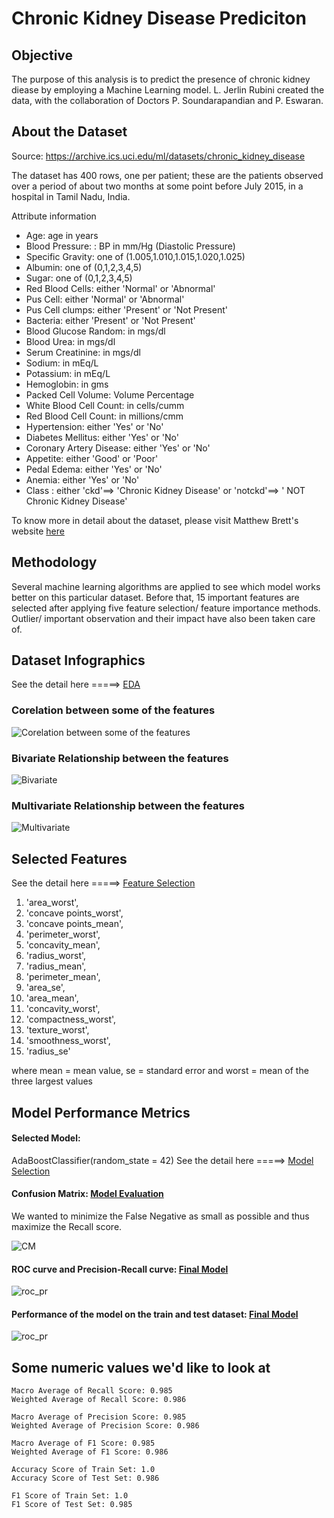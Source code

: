 # Chronic Kidney Disease Prediciton

## Objective
The purpose of this analysis is to predict the presence of chronic kidney diease by employing a Machine Learning model. L. Jerlin Rubini created the data, with the collaboration of Doctors P. Soundarapandian and P. Eswaran.

## About the Dataset
Source: https://archive.ics.uci.edu/ml/datasets/chronic_kidney_disease

The dataset has 400 rows, one per patient; these are the patients observed over a period of about two months at some point before July 2015, in a hospital in Tamil Nadu, India.

Attribute information

+ Age: age in years
+ Blood Pressure: : BP in mm/Hg (Diastolic Pressure)
+ Specific Gravity: one of (1.005,1.010,1.015,1.020,1.025)
+ Albumin: one of (0,1,2,3,4,5)
+ Sugar: one of (0,1,2,3,4,5) 
+ Red Blood Cells: either 'Normal' or 'Abnormal'
+ Pus Cell: either 'Normal' or 'Abnormal'
+ Pus Cell clumps: either 'Present' or 'Not Present'
+ Bacteria: either 'Present' or 'Not Present'
+ Blood Glucose Random: in mgs/dl
+ Blood Urea: in mgs/dl
+ Serum Creatinine: in mgs/dl
+ Sodium: in mEq/L
+ Potassium: in mEq/L
+ Hemoglobin: in gms
+ Packed Cell Volume: Volume Percentage
+ White Blood Cell Count: in cells/cumm
+ Red Blood Cell Count: in millions/cmm
+ Hypertension: either 'Yes' or 'No'
+ Diabetes Mellitus: either 'Yes' or 'No'
+ Coronary Artery Disease: either 'Yes' or 'No'
+ Appetite: either 'Good' or 'Poor'
+ Pedal Edema: either 'Yes' or 'No'
+ Anemia: either 'Yes' or 'No'
+ Class : either 'ckd'==> 'Chronic Kidney Disease' or 'notckd'==> ' NOT Chronic Kidney Disease'

To know more in detail about the dataset, please visit Matthew Brett's website [here](https://matthew-brett.github.io/cfd2019/data/chronic_kidney_disease)

## Methodology
Several machine learning algorithms are applied to see which model works better on this particular dataset. Before that, 15 important features are selected after applying five feature selection/ feature importance methods. Outlier/ important observation and their impact have also been taken care of.

## Dataset Infographics
See the detail here =====> [EDA](https://github.com/SumaiaParveen/Binary-Classifier-Health-Condition/blob/main/Breast%20Cancer%20%20Prediction/Part1_breastcancer_Preprocessin_EDA.ipynb)

### Corelation between some of the features

![Corelation between some of the features](https://github.com/SumaiaParveen/Binary-Classifier-Health-Condition/blob/main/Breast%20Cancer%20%20Prediction/images/corealtion.JPG)

### Bivariate Relationship between the features

![Bivariate](https://github.com/SumaiaParveen/Binary-Classifier-Health-Condition/blob/main/Breast%20Cancer%20%20Prediction/images/bivariate.JPG)

### Multivariate Relationship between the features

![Multivariate](https://github.com/SumaiaParveen/Binary-Classifier-Health-Condition/blob/main/Breast%20Cancer%20%20Prediction/images/multivariate.JPG)

## Selected Features
See the detail here =====> [Feature Selection](https://github.com/SumaiaParveen/Binary-Classifier-Health-Condition/blob/main/Breast%20Cancer%20%20Prediction/Part4_breastcancer_Feature_Selection.ipynb)

1.	'area_worst',
2.  'concave points_worst',
3.  'concave points_mean',
4.  'perimeter_worst',
5.	'concavity_mean',
6.	'radius_worst',
7.	'radius_mean',
8.	'perimeter_mean',
9.	'area_se',
10.	'area_mean',
11.	'concavity_worst',
12.	'compactness_worst',
13.	'texture_worst',
14.	'smoothness_worst',
15.	'radius_se'

where mean = mean value, se = standard error and worst = mean of the three largest values

## Model Performance Metrics

#### Selected Model: 
AdaBoostClassifier(random_state = 42)
See the detail here =====> [Model Selection](https://github.com/SumaiaParveen/Binary-Classifier-Health-Condition/blob/main/Breast%20Cancer%20%20Prediction/Part2_breastcancer_Model_Selection.ipynb)

#### Confusion Matrix: [Model Evaluation](https://github.com/SumaiaParveen/Binary-Classifier-Health-Condition/blob/main/Breast%20Cancer%20%20Prediction/Part6_breastcancer_AdaBoostClassifier-Final.ipynb)

We wanted to minimize the False Negative as small as possible and thus maximize the Recall score.

![CM](https://github.com/SumaiaParveen/Binary-Classifier-Health-Condition/blob/main/Breast%20Cancer%20%20Prediction/images/cm.JPG)

#### ROC curve and Precision-Recall curve: [Final Model](https://github.com/SumaiaParveen/Binary-Classifier-Health-Condition/blob/main/Breast%20Cancer%20%20Prediction/Part6_breastcancer_AdaBoostClassifier-Final.ipynb)

![roc_pr](https://github.com/SumaiaParveen/Binary-Classifier-Health-Condition/blob/main/Breast%20Cancer%20%20Prediction/images/roc_pr.JPG)

#### Performance of the model on the train and test dataset: [Final Model](https://github.com/SumaiaParveen/Binary-Classifier-Health-Condition/blob/main/Breast%20Cancer%20%20Prediction/Part6_breastcancer_AdaBoostClassifier-Final.ipynb)


![roc_pr](https://github.com/SumaiaParveen/Binary-Classifier-Health-Condition/blob/main/Breast%20Cancer%20%20Prediction/images/train_test.JPG)

## Some numeric values we'd like to look at

```
Macro Average of Recall Score: 0.985
Weighted Average of Recall Score: 0.986

Macro Average of Precision Score: 0.985
Weighted Average of Precision Score: 0.986

Macro Average of F1 Score: 0.985
Weighted Average of F1 Score: 0.986

Accuracy Score of Train Set: 1.0
Accuracy Score of Test Set: 0.986

F1 Score of Train Set: 1.0
F1 Score of Test Set: 0.985
```









